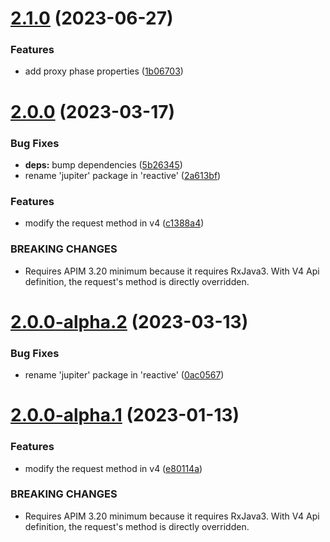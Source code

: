 # [2.1.0](https://github.com/gravitee-io/gravitee-policy-override-http-method/compare/2.0.0...2.1.0) (2023-06-27)


### Features

* add proxy phase properties ([1b06703](https://github.com/gravitee-io/gravitee-policy-override-http-method/commit/1b06703a0cb1569be7f4912a54efbcb31cfe73af))

# [2.0.0](https://github.com/gravitee-io/gravitee-policy-override-http-method/compare/1.3.0...2.0.0) (2023-03-17)


### Bug Fixes

* **deps:** bump dependencies ([5b26345](https://github.com/gravitee-io/gravitee-policy-override-http-method/commit/5b26345a0e988a39e6d8df4fd50ec3d1d452992b))
* rename 'jupiter' package in 'reactive' ([2a613bf](https://github.com/gravitee-io/gravitee-policy-override-http-method/commit/2a613bfd2ed05249ff033e5a3d9fddec51051f06))


### Features

* modify the request method in v4 ([c1388a4](https://github.com/gravitee-io/gravitee-policy-override-http-method/commit/c1388a41e51b6de6afc5e01c661097423550d3f4))


### BREAKING CHANGES

* Requires APIM 3.20 minimum because it requires RxJava3.
With V4 Api definition, the request's method is directly overridden.

# [2.0.0-alpha.2](https://github.com/gravitee-io/gravitee-policy-override-http-method/compare/2.0.0-alpha.1...2.0.0-alpha.2) (2023-03-13)


### Bug Fixes

* rename 'jupiter' package in 'reactive' ([0ac0567](https://github.com/gravitee-io/gravitee-policy-override-http-method/commit/0ac0567e32e00045af719ce15ef8a9e18ba74054))

# [2.0.0-alpha.1](https://github.com/gravitee-io/gravitee-policy-override-http-method/compare/1.3.0...2.0.0-alpha.1) (2023-01-13)


### Features

* modify the request method in v4 ([e80114a](https://github.com/gravitee-io/gravitee-policy-override-http-method/commit/e80114a0932da163fe0484c97227ec0abb8f4ea8))


### BREAKING CHANGES

* Requires APIM 3.20 minimum because it requires RxJava3.
With V4 Api definition, the request's method is directly overridden.
